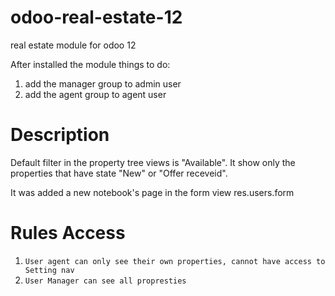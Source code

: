 # odoo-real-estate-12
real estate module for odoo 12

After installed the module things to do:
1. add the manager group to admin user
2. add the agent group to agent user

Description
============
Default filter in the property tree views is "Available". It show only the properties that have state "New" or "Offer receveid".

It was added a new notebook's page in the form view res.users.form



Rules Access
============
1. ``User agent can only see their own properties, cannot have access to Setting nav``
2. ``User Manager can see all propresties``
